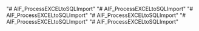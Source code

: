 "# AIF_ProcessEXCELtoSQLImport" 
"# AIF_ProcessEXCELtoSQLImport" 
"# AIF_ProcessEXCELtoSQLImport" 
"# AIF_ProcessEXCELtoSQLImport" 
"# AIF_ProcessEXCELtoSQLImport" 
"# AIF_ProcessEXCELtoSQLImport" 
